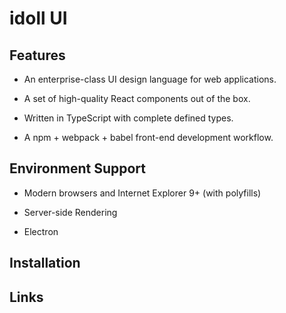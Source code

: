 # idoll UI

## Features

+ An enterprise-class UI design language for web applications.

+ A set of high-quality React components out of the box.

+ Written in TypeScript with complete defined types.

+ A npm + webpack + babel front-end development workflow.

## Environment Support

+ Modern browsers and Internet Explorer 9+ (with polyfills)

+ Server-side Rendering

+ Electron

## Installation

## Links
